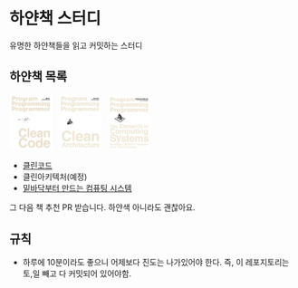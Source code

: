 # 하얀책 스터디

유명한 하얀책들을 읽고 커밋하는 스터디

## 하얀책 목록

<a href="http://www.kyobobook.co.kr/product/detailViewKor.laf?ejkGb=KOR&mallGb=KOR&barcode=9788966260959&orderClick=LAG&Kc=#N"  target="_brank"><img src="/clean-code/images/cleancode-book-cover.jpg" width="75"></a>&nbsp;&nbsp;
<a href="http://www.kyobobook.co.kr/product/detailViewKor.laf?ejkGb=KOR&mallGb=KOR&barcode=9788966262472&orderClick=LEA&Kc="  target="_brank"><img src="/clean-architecture/images/clean-architecture-book-cover.jpg" width="75"></a>&nbsp;&nbsp;
<a href="https://search.kyobobook.co.kr/web/search?vPstrKeyWord=%25EB%25B0%2591%25EB%25B0%2594%25EB%258B%25A5%25EB%25B6%2580%25ED%2584%25B0%2520%25EB%25A7%258C%25EB%2593%259C%25EB%258A%2594%2520%25EC%25BB%25B4%25ED%2593%25A8%25ED%258C%2585%2520%25EC%258B%259C%25EC%258A%25A4%25ED%2585%259C&orderClick=LEA"  target="_brank"><img src="/the-elements-of-computing-systems/images/the-elements-of-computing-systems-book-cover.jpg" width="75"></a>&nbsp;&nbsp;

- [클린코드](./clean-code)
- 클린아키텍처(예정)
- [밑바닥부터 만드는 컴퓨팅 시스템](./the-elements-of-computing-systems)

그 다음 책 추천 PR 받습니다. 하얀색 아니라도 괜찮아요.

## 규칙

- 하루에 10분이라도 좋으니 어제보다 진도는 나가있어야 한다. 즉, 이 레포지토리는 토,일 빼고 다 커밋되어 있어야함.
